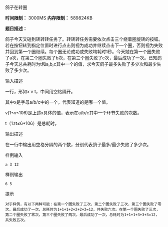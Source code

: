 鸽子在转圈

**时间限制：** 3000MS
**内存限制：** 589824KB

**题目描述：**

鸽子今天又碰到转转转任务了。转转转任务需要依次点击三个绕着圈旋转的按钮。若在按钮转到指定位置时进行点击则视为成功并继续点击下一个圈，否则视为失败并回到第一个圈继续。每个圈无论成功或失败均耗时1秒。今天她在第一个圈失败了a次，在第二个圈失败了b次，在第三个圈失败了c次，最后成功了一次。已知鸽子今天总共耗时为t和a,b,c其中一个的值，求今天鸽子最多失败了多少次和最少失败了多少次。





输入描述

一行，形如x v t，中间用空格隔开。

其中x是字母a/b/c中的一个，代表知道的是哪一个值。

v(1≤v≤106)是上述x具体的值，表示在a/b/c其中一个环节失败的次数。

t（1≤t≤6*106）是总耗时。



输出描述

在一行中输出用空格分隔的两个数，分别代表鸽子最多/最少失败了多少次。





样例输入

```
a 3 12
```

样例输出

```
6 5
```



提示

```
对于样例，有以下两种可能：在第一个圈失败了三次，第二个圈失败了三次，第三个圈失败了零次，最后成功了一次，总耗时为1+1+1+2+2+2+3=12，共失败六次。在第一个圈失败了三次，第二个圈失败了零次，第三个圈失败了两次，最后成功了一次，总耗时为1+1+1+3+3+3=12，共失败五次。
```